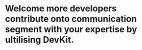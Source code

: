 # Welcome more developers contribute onto communication segment with your expertise by ultilising DevKit.
